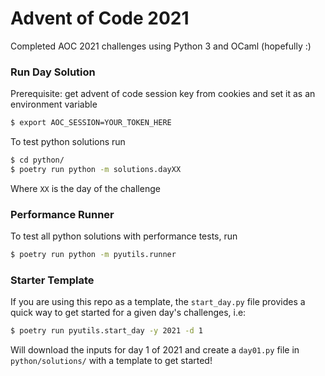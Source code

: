 # Advent of Code 2021

Completed AOC 2021 challenges using Python 3 and OCaml (hopefully :)

### Run Day Solution

Prerequisite: get advent of code session key from cookies and set it as an environment variable

```bash
$ export AOC_SESSION=YOUR_TOKEN_HERE
```

To test python solutions run

```bash
$ cd python/
$ poetry run python -m solutions.dayXX
```
Where `XX` is the day of the challenge

### Performance Runner

To test all python solutions with performance tests, run

```bash
$ poetry run python -m pyutils.runner
```

### Starter Template

If you are using this repo as a template, the `start_day.py` file provides a quick way to get started for a given day's challenges, i.e:

```bash
$ poetry run pyutils.start_day -y 2021 -d 1
```

Will download the inputs for day 1 of 2021 and create a `day01.py` file in `python/solutions/` with a template to get started!

